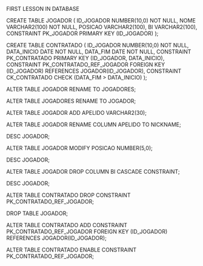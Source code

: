 FIRST LESSON IN DATABASE

CREATE TABLE JOGADOR
(
    ID_JOGADOR NUMBER(10,0) NOT NULL,
    NOME       VARCHAR2(100) NOT NULL,
    POSICAO    VARCHAR2(100),
    BI         VARCHAR2(100),
    CONSTRAINT PK_JOGADOR PRIMARY KEY (ID_JOGADOR)
);

CREATE TABLE CONTRATADO
(
    ID_JOGADOR  NUMBER(10,0) NOT NULL,
    DATA_INICIO DATE NOT NULL,
    DATA_FIM    DATE NOT NULL,
    CONSTRAINT PK_CONTRATADO PRIMARY KEY (ID_JOGADOR, DATA_INICIO),
    CONSTRAINT PK_CONTRATADO_REF_JOGADOR FOREIGN KEY (ID_JOGADOR)
        REFERENCES JOGADOR(ID_JOGADOR),
    CONSTRAINT CK_CONTRATADO CHECK (DATA_FIM > DATA_INICIO)
);

ALTER TABLE JOGADOR RENAME TO JOGADORES;


ALTER TABLE JOGADORES RENAME TO JOGADOR;

ALTER TABLE JOGADOR ADD APELIDO VARCHAR2(30);

ALTER TABLE JOGADOR RENAME COLUMN APELIDO TO NICKNAME;

DESC JOGADOR;

ALTER TABLE JOGADOR MODIFY POSICAO NUMBER(5,0);

DESC JOGADOR;

ALTER TABLE JOGADOR DROP COLUMN BI CASCADE CONSTRAINT;

DESC JOGADOR;

ALTER TABLE CONTRATADO
DROP CONSTRAINT PK_CONTRATADO_REF_JOGADOR;

DROP TABLE JOGADOR;

ALTER TABLE CONTRATADO 
ADD CONSTRAINT PK_CONTRATADO_REF_JOGADOR FOREIGN KEY (ID_JOGADOR)
    REFERENCES JOGADOR(ID_JOGADOR);
    
ALTER TABLE CONTRATADO 
ENABLE  CONSTRAINT PK_CONTRATADO_REF_JOGADOR;

